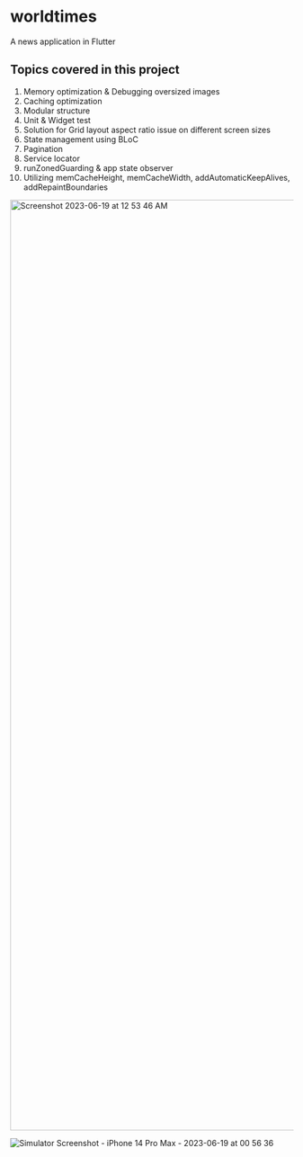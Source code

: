 # worldtimes
A news application in Flutter 
## Topics covered in this project 
1. Memory optimization & Debugging oversized images
2. Caching optimization
3. Modular structure
4. Unit & Widget test
5. Solution for Grid layout aspect ratio issue on different screen sizes
6. State management using BLoC
7. Pagination
8. Service locator
9. runZonedGuarding & app state observer
10. Utilizing memCacheHeight, memCacheWidth, addAutomaticKeepAlives, addRepaintBoundaries

<img width="1655" alt="Screenshot 2023-06-19 at 12 53 46 AM" src="https://github.com/kartikeyaa-k/news-flutter-modular/assets/67781046/305877e4-2e5e-4d25-ad78-a4b6b7d42d28">


![Simulator Screenshot - iPhone 14 Pro Max - 2023-06-19 at 00 56 36](https://github.com/kartikeyaa-k/news-flutter-modular/assets/67781046/c9597681-ec16-4891-9df1-53eeddee060b)
